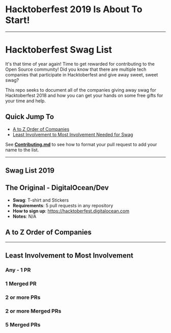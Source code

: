 # Hacktoberfest 2019 Is About To Start!

---


# Hacktoberfest Swag List

It's that time of year again! Time to get rewarded for contributing to the Open Source community! Did you know that there are multiple tech companies that participate in Hacktoberfest and give away sweet, sweet swag?

This repo seeks to document all of the companies giving away swag for Hacktoberfest 2018 and how you can get your hands on some free gifts for your time and help.

## Quick Jump To

- [A to Z Order of Companies](#a-to-z-order-of-companies)
- [Least Involvement to Most Involvement Needed for Swag](#least-involvement-to-most-involvement)

See [**Contributing.md**](./CONTRIBUTING.md) to see how to format your pull request to add your name to the list.

---

## Swag List 2019

## The Original - **DigitalOcean/Dev**

- **Swag**: T-shirt and Stickers
- **Requirements**: 5 pull requests in any repository
- **How to sign up**: https://hacktoberfest.digitalocean.com
- **Notes**: N/A

## A to Z Order of Companies


---

## Least Involvement to Most Involvement

### Any - 1 PR

### 1 Merged PR

### 2 or more PRs

### 2 or more Merged PRs

### 5 Merged PRs
